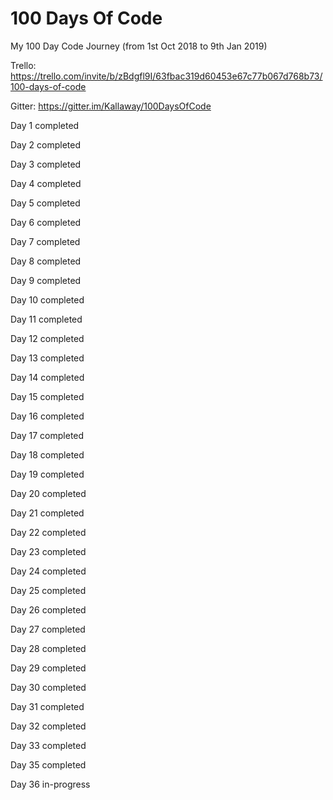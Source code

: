 # 100 Days Of Code
My 100 Day Code Journey (from 1st Oct 2018 to 9th Jan 2019)

Trello: https://trello.com/invite/b/zBdgfl9I/63fbac319d60453e67c77b067d768b73/100-days-of-code

Gitter: https://gitter.im/Kallaway/100DaysOfCode

Day 1 completed

Day 2 completed

Day 3 completed 

Day 4 completed

Day 5 completed

Day 6 completed

Day 7 completed

Day 8 completed

Day 9 completed

Day 10 completed

Day 11 completed

Day 12 completed

Day 13 completed

Day 14 completed

Day 15 completed

Day 16 completed

Day 17 completed

Day 18 completed

Day 19 completed

Day 20 completed

Day 21 completed

Day 22 completed

Day 23 completed

Day 24 completed

Day 25 completed

Day 26 completed

Day 27 completed

Day 28 completed

Day 29 completed

Day 30 completed

Day 31 completed

Day 32 completed

Day 33 completed

Day 35 completed

Day 36 in-progress
